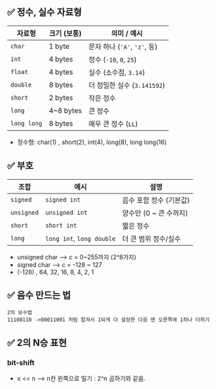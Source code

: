 ## ✅ 정수, 실수 자료형

| 자료형         | 크기 (보통)   | 의미 / 예시                 |
| ----------- | --------- | ----------------------- |
| `char`      | 1 byte    | 문자 하나 (`'A'`, `'z'`, 등) |
| `int`       | 4 bytes   | 정수 (`-10`, `0`, `25`)   |
| `float`     | 4 bytes   | 실수 (소수점, `3.14`)        |
| `double`    | 8 bytes   | 더 정밀한 실수 (`3.141592`)   |
| `short`     | 2 bytes   | 작은 정수                   |
| `long`      | 4~8 bytes | 큰 정수                    |
| `long long` | 8 bytes   | 매우 큰 정수 (`LL`)          |
- 정수형: char(1) , short(2), int(4), long(8), long long(16)

## ✅ 부호

| 조합         | 예시                        | 설명              |
| ---------- | ------------------------- | --------------- |
| `signed`   | `signed int`              | 음수 포함 정수 (기본값)  |
| `unsigned` | `unsigned int`            | 양수만 (0 ~ 큰 수까지) |
| `short`    | `short int`               | 짧은 정수           |
| `long`     | `long int`, `long double` | 더 큰 범위 정수/실수    |

- unsigned char --> c = 0~255까지 (2^8가지)
- signed char     --> c = -128 ~ 127
- (-128) , 64, 32, 16, 8, 4, 2, 1

## ✅ 음수 만드는 법

	2의 보수법
	11100110 ->00011001 처럼 합쳐서 1되게 다 설정한 다음 맨 오른쪽에 1하나 더하기


## ✅ 2의 N승 표현
### bit-shift
-   x << n 
--> n칸 왼쪽으로 밀기 : 2^n 곱하기와 같음.